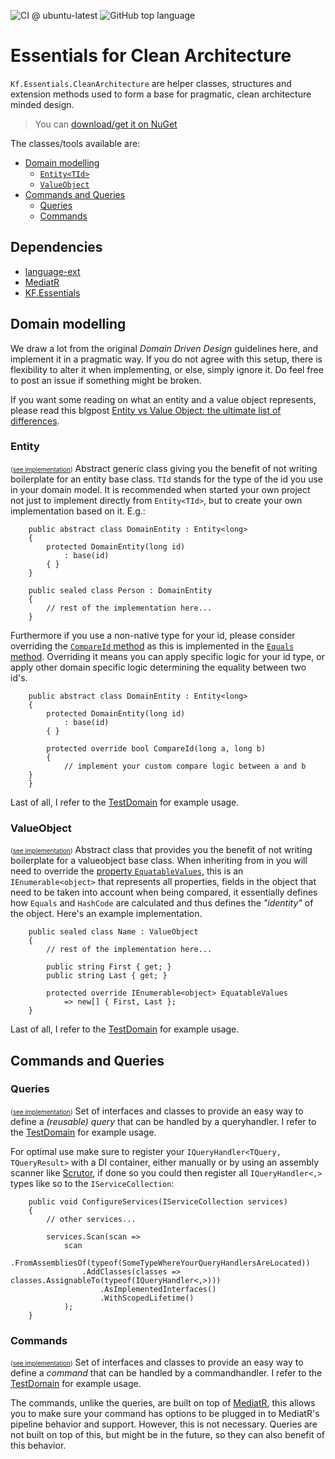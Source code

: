 ![CI @ ubuntu-latest](https://github.com/KodeFoxx/Kf.Essentials.CleanArchitecture/workflows/CI%20@%20ubuntu-latest/badge.svg)
![GitHub top language](https://img.shields.io/github/languages/top/kodefoxx/kf.essentials.cleanarchitecture)

# Essentials for Clean Architecture
`Kf.Essentials.CleanArchitecture` are helper classes, structures and extension methods used to form a base for pragmatic, clean architecture minded design.
> You can [download/get it on NuGet](https://www.nuget.org/packages/Kf.Essentials.CleanArchitecture/)

The classes/tools available are:
- [Domain modelling](#domainmodelling)
  - [`Entity<TId>`](#entityoftid)
  - [`ValueObject`](#valueobject)
- [Commands and Queries](#commandsandqueries)
  - [Queries](#queries)
  - [Commands](#commands)

## Dependencies
- [language-ext](https://github.com/louthy/language-ext)
- [MediatR](https://github.com/jbogard/MediatR)
- [KF.Essentials](https://github.com/KodeFoxx/Kf.Essentials)

## <a name="domainmodelling" /> Domain modelling
We draw a lot from the original _Domain Driven Design_ guidelines here, and implement it in a pragmatic way. If you do not agree with this setup, there is flexibility to alter it when implementing, or else, simply ignore it.
Do feel free to post an issue if something might be broken. 

If you want some reading on what an entity and a value object represents, please read this blgpost [Entity vs Value Object: the ultimate list of differences](https://enterprisecraftsmanship.com/posts/entity-vs-value-object-the-ultimate-list-of-differences/).

### <a name="entityoftid" /> Entity<TId> 
<small style="font-size: 10px">([see implementation](https://github.com/KodeFoxx/Kf.Essentials.CleanArchitecture/blob/master/Source/Kf.Essentials.CleanArchitecture/Model/Entity.cs))</small>
Abstract generic class giving you the benefit of not writing boilerplate for an entity base class. `TId` stands for the type of the id you use in your domain model. It is recommended when started your own project not just to implement directly from `Entity<TId>`, but to create your own implementation based on it. E.g.:
```
    public abstract class DomainEntity : Entity<long>
    {
        protected DomainEntity(long id) 
            : base(id)
        { }
    }

    public sealed class Person : DomainEntity
    {
        // rest of the implementation here...
    }
```

Furthermore if you use a non-native type for your id, please consider overriding the [`CompareId` method](https://github.com/KodeFoxx/Kf.Essentials.CleanArchitecture/blob/master/Source/Kf.Essentials.CleanArchitecture/Model/Entity.cs#L53) as this is implemented in the [`Equals` method](https://github.com/KodeFoxx/Kf.Essentials.CleanArchitecture/blob/master/Source/Kf.Essentials.CleanArchitecture/Entity.cs#L46). Overriding it means you can apply specific logic for your id type, or apply other domain specific logic determining the equality between two id's.
```
    public abstract class DomainEntity : Entity<long>
    {
        protected DomainEntity(long id) 
            : base(id)
        { }

        protected override bool CompareId(long a, long b)
        {
            // implement your custom compare logic between a and b  
	}
    }    
```

Last of all, I refer to the [TestDomain](https://github.com/KodeFoxx/Kf.Essentials.CleanArchitecture/tree/master/Tests/Kf.Essentials.CleanArchitecture.Tests.UnitTests/TestDomain) for example usage.

### <a name="valueobject" /> ValueObject 
<small style="font-size: 10px">([see implementation](https://github.com/KodeFoxx/Kf.Essentials.CleanArchitecture/blob/master/Source/Kf.Essentials.CleanArchitecture/Model/ValueObject.cs))</small>
Abstract class that provides you the benefit of not writing boilerplate for a valueobject base class.
When inheriting from in you will need to override the [property `EquatableValues`](https://github.com/KodeFoxx/Kf.Essentials.CleanArchitecture/blob/master/Source/Kf.Essentials.CleanArchitecture/Model/ValueObject.cs#L35), this is an `IEnumerable<object>` that represents all properties, fields in the object that need to be taken into account when being compared, it essentially defines how `Equals` and `HashCode` are calculated and thus defines the _"identity"_ of the object. Here's an example implementation.
```
    public sealed class Name : ValueObject
    {
        // rest of the implementation here...

        public string First { get; }
        public string Last { get; }        

        protected override IEnumerable<object> EquatableValues
            => new[] { First, Last };
    }
```

Last of all, I refer to the [TestDomain](https://github.com/KodeFoxx/Kf.Essentials.CleanArchitecture/tree/master/Tests/Kf.Essentials.CleanArchitecture.Tests.UnitTests/TestDomain) for example usage.

## <a name="commandsandqueries" /> Commands and Queries

### <a name="queries" /> Queries
<small style="font-size: 10px">([see implementation](https://github.com/KodeFoxx/Kf.Essentials.CleanArchitecture/blob/master/Source/Kf.Essentials.CleanArchitecture/Cqs/Queries/))</small>
Set of interfaces and classes to provide an easy way to define a _(reusable) query_ that can be handled by a queryhandler. I refer to the [TestDomain](https://github.com/KodeFoxx/Kf.Essentials.CleanArchitecture/tree/master/Tests/Kf.Essentials.CleanArchitecture.Tests.UnitTests/TestDomain) for example usage.

For optimal use make sure to register your `IQueryHandler<TQuery, TQueryResult>` with a DI container, either manually or by using an assembly scanner like [Scrutor](https://github.com/khellang/Scrutor), if done so you could then register all `IQueryHandler<,>` types like so to the `IServiceCollection`:
```
    public void ConfigureServices(IServiceCollection services)
    {
        // other services...
        
        services.Scan(scan =>
            scan           
                .FromAssembliesOf(typeof(SomeTypeWhereYourQueryHandlersAreLocated))
                .AddClasses(classes => classes.AssignableTo(typeof(IQueryHandler<,>)))
                    .AsImplementedInterfaces()
                    .WithScopedLifetime()
            );
    }
```

### <a name="commands" /> Commands
<small style="font-size: 10px">([see implementation](https://github.com/KodeFoxx/Kf.Essentials.CleanArchitecture/blob/master/Source/Kf.Essentials.CleanArchitecture/Cqs/Commands/))</small>
Set of interfaces and classes to provide an easy way to define a _command_ that can be handled by a commandhandler. I refer to the [TestDomain](https://github.com/KodeFoxx/Kf.Essentials.CleanArchitecture/tree/master/Tests/Kf.Essentials.CleanArchitecture.Tests.UnitTests/TestDomain) for example usage.

The commands, unlike the queries, are built on top of [MediatR](https://github.com/jbogard/MediatR), this allows you to make sure your command has options to be plugged in to MediatR's pipeline behavior and support. However, this is not necessary.
Queries are not built on top of this, but might be in the future, so they can also benefit of this behavior.
